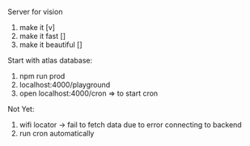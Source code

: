 Server for vision
1. make it [v]
2. make it fast []
3. make it beautiful []

Start with atlas database:
1. npm run prod
2. localhost:4000/playground
3. open localhost:4000/cron => to start cron
 

Not Yet:
1. wifi locator -> fail to fetch data due to error connecting to backend
2. run cron automatically
